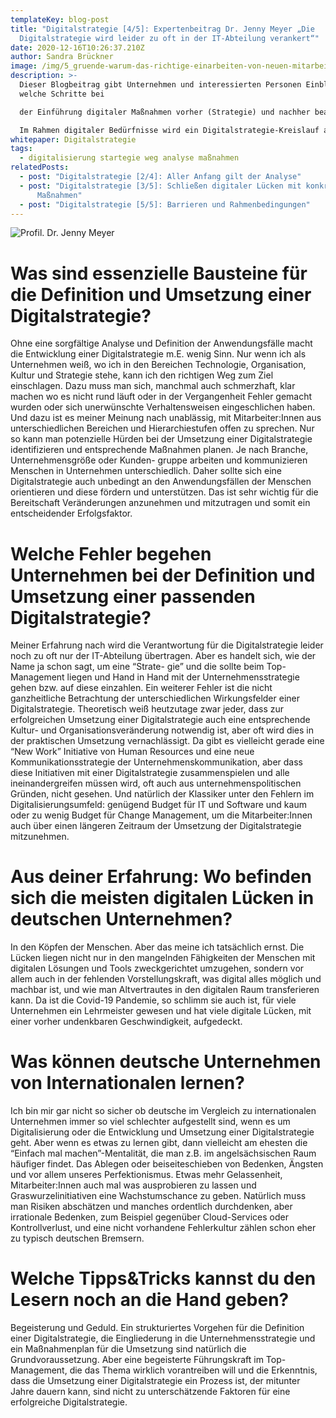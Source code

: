 ```yaml
---
templateKey: blog-post
title: "Digitalstrategie [4/5]: Expertenbeitrag Dr. Jenny Meyer „Die
  Digitalstrategie wird leider zu oft in der IT-Abteilung verankert“"
date: 2020-12-16T10:26:37.210Z
author: Sandra Brückner
image: /img/5_gruende-warum-das-richtige-einarbeiten-von-neuen-mitarbeitern.jpg
description: >-
  Dieser Blogbeitrag gibt Unternehmen und interessierten Personen Einblicke,
  welche Schritte bei

  der Einführung digitaler Maßnahmen vorher (Strategie) und nachher beachtet werden müssen.

  Im Rahmen digitaler Bedürfnisse wird ein Digitalstrategie-Kreislauf aufgezeigt, welcher als Leitfaden für eine umfassende Analyse und der Definition bzw. Umsetzung geeigneter Maßnahmen hin zu einem digitalen Unternehmen herangezogen werden kann. In einem Expertenbeitrag wird sich Dr. Jenny Meyer über wichtige Faktoren, Herausforderungen und Fehler bei der Definition und Einführung einer Digitalstrategie äußern.
whitepaper: Digitalstrategie
tags:
  - digitalisierung startegie weg analyse maßnahmen
relatedPosts:
  - post: "Digitalstrategie [2/4]: Aller Anfang gilt der Analyse"
  - post: "Digitalstrategie [3/5]: Schließen digitaler Lücken mit konkreten
      Maßnahmen"
  - post: "Digitalstrategie [5/5]: Barrieren und Rahmenbedingungen"
---
```

![](/img/teaser_jenny.jpg "Profil. Dr. Jenny Meyer")

# Was sind essenzielle Bausteine für die Definition und Umsetzung einer Digitalstrategie?

Ohne eine sorgfältige Analyse und Definition der Anwendungsfälle macht die Entwicklung einer Digitalstrategie m.E. wenig Sinn. Nur wenn ich als Unternehmen weiß, wo ich in den Bereichen Technologie, Organisation, Kultur und Strategie stehe, kann ich den richtigen Weg zum Ziel einschlagen. Dazu muss man sich, manchmal auch schmerzhaft, klar machen wo es nicht rund läuft oder in der Vergangenheit Fehler gemacht wurden oder sich unerwünschte Verhaltensweisen eingeschlichen haben. Und dazu ist es meiner Meinung nach unablässig, mit Mitarbeiter:Innen aus unterschiedlichen Bereichen und Hierarchiestufen offen zu sprechen. Nur so kann man potenzielle Hürden bei der Umsetzung einer Digitalstrategie identifizieren und entsprechende Maßnahmen planen. Je nach Branche, Unternehmensgröße oder Kunden- gruppe arbeiten und kommunizieren Menschen in Unternehmen unterschiedlich. Daher sollte sich eine Digitalstrategie auch unbedingt an den Anwendungsfällen der Menschen orientieren und diese fördern und unterstützen. Das ist sehr wichtig für die Bereitschaft Veränderungen anzunehmen und mitzutragen und somit ein entscheidender Erfolgsfaktor.

# Welche Fehler begehen Unternehmen bei der Definition und Umsetzung einer passenden Digitalstrategie?

Meiner Erfahrung nach wird die Verantwortung für die Digitalstrategie leider noch zu oft nur der IT-Abteilung übertragen. Aber es handelt sich, wie der Name ja schon sagt, um eine “Strate- gie” und die sollte beim Top-Management liegen und Hand in Hand mit der Unternehmensstrategie gehen bzw. auf diese einzahlen. Ein weiterer Fehler ist die nicht ganzheitliche Betrachtung der unterschiedlichen Wirkungsfelder einer Digitalstrategie. Theoretisch weiß heutzutage zwar jeder, dass zur erfolgreichen Umsetzung einer Digitalstrategie auch eine entsprechende Kultur- und Organisationsveränderung notwendig ist, aber oft wird dies in der praktischen Umsetzung vernachlässigt. Da gibt es vielleicht gerade eine “New Work” Initiative von Human Resources und eine neue Kommunikationsstrategie der Unternehmenskommunikation, aber dass diese Initiativen mit einer Digitalstrategie zusammenspielen und alle ineinandergreifen müssen wird, oft auch aus unternehmenspolitischen Gründen, nicht gesehen. Und natürlich der Klassiker unter den Fehlern im Digitalisierungsumfeld: genügend Budget für IT und Software und kaum oder zu wenig Budget für Change Management, um die Mitarbeiter:Innen auch über einen längeren Zeitraum der Umsetzung der Digitalstrategie mitzunehmen.

# Aus deiner Erfahrung: Wo befinden sich die meisten digitalen Lücken in deutschen Unternehmen?

In den Köpfen der Menschen. Aber das meine ich tatsächlich ernst. Die Lücken liegen nicht nur in den mangelnden Fähigkeiten der Menschen mit digitalen Lösungen und Tools zweckgerichtet umzugehen, sondern vor allem auch in der fehlenden Vorstellungskraft, was digital alles möglich und machbar ist, und wie man Altvertrautes in den digitalen Raum transferieren kann. Da ist die Covid-19 Pandemie, so schlimm sie auch ist, für viele Unternehmen ein Lehrmeister gewesen und hat viele digitale Lücken, mit einer vorher undenkbaren Geschwindigkeit, aufgedeckt.

# Was können deutsche Unternehmen von Internationalen lernen?

Ich bin mir gar nicht so sicher ob deutsche im Vergleich zu internationalen Unternehmen immer so viel schlechter aufgestellt sind, wenn es um Digitalisierung oder die Entwicklung und Umsetzung einer Digitalstrategie geht. Aber wenn es etwas zu lernen gibt, dann vielleicht am ehesten die “Einfach mal machen”-Mentalität, die man z.B. im angelsächsischen Raum häufiger findet. Das Ablegen oder beiseiteschieben von Bedenken, Ängsten und vor allem unseres Perfektionismus. Etwas mehr Gelassenheit, Mitarbeiter:Innen auch mal was ausprobieren zu lassen und Graswurzelinitiativen eine Wachstumschance zu geben. Natürlich muss man Risiken abschätzen und manches ordentlich durchdenken, aber irrationale Bedenken, zum Beispiel gegenüber Cloud-Services oder Kontrollverlust, und eine nicht vorhandene Fehlerkultur zählen schon eher zu typisch deutschen Bremsern.

# Welche Tipps&Tricks kannst du den Lesern noch an die Hand geben?

Begeisterung und Geduld. Ein strukturiertes Vorgehen für die Definition einer Digitalstrategie, die Eingliederung in die Unternehmensstrategie und ein Maßnahmenplan für die Umsetzung sind natürlich die Grundvoraussetzung. Aber eine begeisterte Führungskraft im Top-Management, die das Thema wirklich vorantreiben will und die Erkenntnis, dass die Umsetzung einer Digitalstrategie ein Prozess ist, der mitunter Jahre dauern kann, sind nicht zu unterschätzende Faktoren für eine erfolgreiche Digitalstrategie.